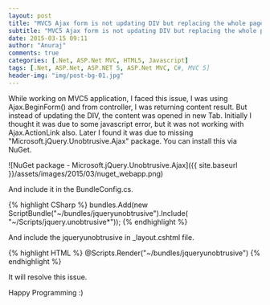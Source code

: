 ```yaml
---
layout: post
title: "MVC5 Ajax form is not updating DIV but replacing the whole page instead"
subtitle: "MVC5 Ajax form is not updating DIV but replacing the whole page instead"
date: 2015-03-15 09:11
author: "Anuraj"
comments: true
categories: [.Net, ASP.Net MVC, HTML5, Javascript]
tags: [.Net, ASP.Net, ASP.NET 5, ASP.Net MVC, C#, MVC 5]
header-img: "img/post-bg-01.jpg"
---
```

While working on MVC5 application, I faced this issue, I was using Ajax.BeginForm() and from controller, I was returning content result. But instead of updating the DIV, the content was opened in new Tab. Initially I thought it was due to some javascript error, but it was not working with Ajax.ActionLink also. Later I found it was due to missing "Microsoft.jQuery.Unobtrusive.Ajax" package. You can install this via NuGet. 

![NuGet package - Microsoft.jQuery.Unobtrusive.Ajax]({{ site.baseurl }}/assets/images/2015/03/nuget_webapp.png)

And include it in the BundleConfig.cs. 

{% highlight CSharp %}
bundles.Add(new ScriptBundle("~/bundles/jqueryunobtrusive").Include(
            "~/Scripts/jquery.unobtrusive*"));
{% endhighlight %}

And include the jqueryunobtrusive in _layout.cshtml file.

{% highlight HTML %}
@Scripts.Render("~/bundles/jqueryunobtrusive")
{% endhighlight %}

It will resolve this issue. 

Happy Programming :)
